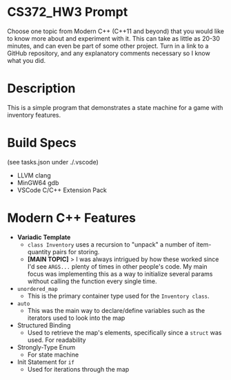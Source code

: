 # CS372_HW3 Prompt
Choose one topic from Modern C++ (C++11 and beyond) that you would like to know more about and experiment with it. This can take as little as 20-30 minutes, and can even be part of some other project. Turn in a link to a GitHub repository, and any explanatory comments necessary so I know what you did.

# Description
This is a simple program that demonstrates a state machine for a game with inventory features. 

# Build Specs
(see tasks.json under ./.vscode)
* LLVM clang 
* MinGW64 gdb
* VSCode C/C++ Extension Pack

# Modern C++ Features
* **Variadic Template**
  * `class Inventory` uses a recursion to "unpack" a number of item-quantity pairs for storing.
  * **\[MAIN TOPIC\]** > I was always intrigued by how these worked since I'd see `ARGS...` plenty of times in other people's code. My main focus was implementing this as a way to initialize several params without calling the function every single time.
* `unordered_map`
  * This is the primary container type used for the `Inventory class`.
* `auto`
  * This was the main way to declare/define variables such as the iterators used to look into the map
* Structured Binding
  * Used to retrieve the map's elements, specifically since a `struct` was used. For readability
* Strongly-Type Enum
  * For state machine
* Init Statement for `if`
  * Used for iterations through the map
